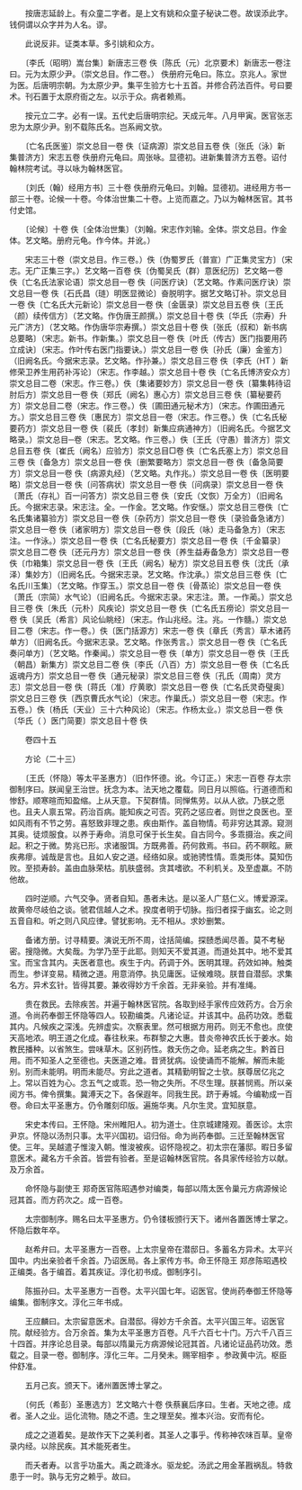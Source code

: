 <!-- { "loadSidebar": true } -->
　　按唐志延龄上。有众童二字者。是上文有姚和众童子秘诀二卷。故误添此字。钱侗谓以众字并为人名。谬。

　　此说反非。证类本草。多引姚和众方。

　　〔李氏（昭明）嵩台集〕新唐志三卷 佚〔陈氏（元）北京要术〕新唐志一卷注曰。元为太原少尹。（崇文总目。作二卷。） 佚册府元龟曰。陈立。京兆人。家世为医。后唐明宗朝。为太原少尹。集平生验方七十五首。并修合药法百件。号曰要术。刊石置于太原府衙之左。以示于众。病者赖焉。

　　按元立二字。必有一误。五代史后唐明宗纪。天成元年。八月甲寅。医官张志忠为太原少尹。别不载陈氏名。岂系阙文欤。

　　〔亡名氏医鉴〕崇文总目一卷 佚〔证病源〕崇文总目五卷 佚〔张氏（泳）新集普济方〕宋志五卷 佚册府元龟曰。周张咏。显德初。进新集普济方五卷。诏付翰林院考试。寻以咏为翰林医官。

　　〔刘氏（翰）经用方书〕三十卷 佚册府元龟曰。刘翰。显德初。进经用方书一部三十卷。论候一十卷。今体治世集二十卷。上览而嘉之。乃以为翰林医官。其书付史馆。

　　〔论候〕十卷 佚〔全体治世集〕（刘翰。宋志作刘输。全体。崇文总目。作金体。艺文略。册府元龟。作今体。并讹。）

　　宋志三十卷（崇文总目。作三卷。）佚〔伪蜀罗氏（普宣）广正集灵宝方〕（宋志。无广正集三字。）艺文略一百卷 佚〔伪蜀吴氏（群）意医纪历〕艺文略一卷 佚〔亡名氏法家论语〕崇文总目一卷 佚〔问医疗诀〕（艺文略。作素问医疗诀）崇文总目一卷 佚〔石氏昌（琏）明医显微论〕奋脱明字。据艺文略订补。崇文总目一卷 佚〔亡名氏大元新论〕崇文总目一卷 佚〔金匮录〕崇文总目五卷 佚〔王氏（颜）续传信方〕（艺文略。作伪唐王颜撰。）崇文总目十卷 佚〔华氏（宗寿）升元广济方〕（艺文略。作伪唐华宗寿撰。）崇文总目十卷 佚〔张氏（叔和）新书病总要略〕（宋志。新书。作新集。）崇文总目一卷 佚〔叶氏（传古）医门指要用药立成诀〕（宋志。作叶传右医门指要诀。）崇文总目一卷 佚〔孙氏（廉）金鉴方〕（旧阙名氏。今据宋志录。艺文略。作孙兼。）崇文总目三卷 佚〔李氏（HT ）新修荣卫养生用药补泻论〕（宋志。作李越。）崇文总目十卷 佚〔亡名氏博济安众方〕崇文总目二卷（宋志。作三卷。）佚〔集诸要妙方〕崇文总目一卷 佚〔纂集韩待诏肘后方〕崇文总目一卷 佚〔郑氏（阙名）惠心方〕崇文总目三卷 佚〔纂秘要药方〕崇文总目二卷（宋志。作三卷。）佚〔圃田通元秘术方〕（宋志。作圃田通元方。）崇文总目三卷 佚〔惠民方〕崇文总目一卷（宋志。作三卷。）佚〔亡名氏秘要药方〕崇文总目一卷 佚〔裴氏（孝封）新集应病通神方〕（旧阙名氏。今据艺文略录。）崇文总目─卷（宋志。艺文略。作三卷。）佚〔王氏（守愚）普济方〕崇文总目五卷 佚〔崔氏（阙名）应验方〕崇文总目□卷 佚〔亡名氏塞上方〕崇文总目三卷 佚〔备急方〕崇文总目一卷 佚〔删繁要略方〕崇文总目一卷 佚〔备急简要方〕崇文总目一卷 佚〔病源丸经〕（艺文略。丸作兆。）崇文总目一卷 佚〔医明要略〕崇文总目一卷 佚〔问答病状〕崇文总目一卷 佚〔问病录〕崇文总目一卷 佚〔萧氏（存礼）百一问答方〕崇文总目三卷 佚〔安氏（文恢）万全方〕（旧阙名氏。今据宋志录。宋志注。全。一作金。艺文略。作安惬。）崇文总目三卷佚〔亡名氏集诸纂验方〕崇文总目一卷 佚〔杂药方〕崇文总目一卷 佚〔录验备急诸方〕崇文总目一卷 佚〔诸家明方〕崇文总目一卷 佚〔段氏（咏）走马备急方〕（宋志注。一作泳。）崇文总目一卷 佚〔亡名氏秘要方〕崇文总目一卷 佚〔千金纂录〕崇文总目二卷 佚〔还元丹方〕崇文总目一卷 佚〔养生益寿备急方〕崇文总目一卷 佚〔巾箱集〕崇文总目一卷 佚〔王氏（阙名）秘方〕崇文总目五卷 佚〔沈氏（承泽）集妙方〕（旧阙名氏。今据宋志录。艺文略。作沈承。）崇文总目三卷 佚〔亡名氏川玉集〕（艺文略。作穿玉。）崇文总目一卷 佚〔骨蒸论〕崇文总目一卷 佚〔萧氏（宗简）水气论〕（旧阙名氏。今据宋志录。宋志注。萧。一作蔺。）崇文总目三卷 佚〔朱氏（元朴）风疾论〕崇文总目一卷 佚〔亡名氏五痨论〕崇文总目一卷 佚〔吴氏（希言）风论仙眺经〕（宋志。作山兆经。注。兆。一作髓。）崇文总目二卷（宋志。作一卷。）佚〔医门括源方〕宋志一卷 佚〔章氏（秀言）草木诸药单方〕（旧阙名氏。今据宋志录。艺文略。作张秀言。）崇文总目一卷 佚〔亡名氏奏问单方〕（艺文略。作秦闻。）崇文总目一卷 佚〔单方〕崇文总目一卷 佚〔王氏（朝昌）新集方〕崇文总目二卷 佚〔李氏（八百）方〕崇文总目一卷 佚〔亡名氏返魂丹方〕崇文总目一卷 佚〔通元秘录〕崇文总目三卷 佚〔孔氏（周南）灵方志〕崇文总目一卷 佚〔蒋氏（准）疗黄歌〕崇文总目一卷 佚〔亡名氏灵奇璧奥〕崇文总日三卷 佚〔西京曹氏水气论〕（宋志。作巢氏。）崇文总目一卷（宋志。作五卷。）佚〔杨氏（天业）三十六种风论〕（宋志。作杨太业。）崇文总目一卷 佚〔华氏（ ）医门简要〕崇文总目十卷 佚

　　卷四十五

　　方论（二十三）

　　〔王氏（怀隐）等太平圣惠方〕（旧作怀德。讹。今订正。）宋志一百卷 存太宗御制序曰。朕闻皇王治世。抚念为本。法天地之覆载。同日月以照临。行道德而和惨舒。顺寒暄而知盈缩。上从天意。下契群情。同惮焦劳。以从人欲。乃朕之愿也。且夫人禀五常。药治百病。能知疾之可否。究药之惩应者。则世之良医也。至如风雨有不节之劳。喜怒致非理之患。疾由斯作。盖自物情。苟非穷达其源。窥测其奥。徒烦服食。以养于寿命。消息可保于长生矣。自古同今。多乖摄治。疾之间起。积之于微。势兆已形。求诸服饵。方既弗善。药何救焉。书曰。药不瞑眩。厥疾弗瘳。诚哉是言也。且如人安之道。经络如泉。或驰骋性情。乖类形体。莫知伤败。至损寿龄。盖由血脉荣枯。肌肤盛弱。贪其嗜欲。不利机关。及至虚羸。不防他故。

　　四时逆顺。六气交争。贤者自知。愚者未达。是以圣人广慈仁义。博爱源深。故黄帝尽岐伯之谈。虢君信越人之术。揆度者明于切脉。指归者探于幽玄。论之则五音自和。听之则八风应律。譬犹影响。无不相从。求妙删繁。

　　备诸方册。讨寻精要。演说无所不周，诠括简编。探赜悉闻尽善。莫不考秘密。搜隐微。大矣哉。为学乃至于此耶。则知天不爱其道。而道处其中。地不爱其宝。而宝含其内。夫医者意也。疾生于内。药调于外。医明其理。药效如神。触类而生。参详变易。精微之道。用意消停。执见庸医。证候难晓。朕昔自潜邸。求集名方。异术玄针。皆得其要。兼收得妙方千余首。无非亲验。并有准绳。

　　贵在救民。去除疾苦。并遍于翰林医官院。各取到经手家传应效药方。合万余道。令尚药奉御王怀隐等四人。较勘编类。凡诸论证。并该其中。品药功效。悉载其内。凡候疾之深浅。先辨虚实。次察表里。然可根据方用药。则无不愈也。庶使天高地浓。明王道之化成。春往秋来。布群黎之大惠。昔炎帝神农氏长于姜水。始教民播种。以省煞生。尝味草木。区别药性。救夭伤之命。延老病之生。黔首日用。而不知圣人之至德也。夫医道之难。昔贤犹病。设使诵而不能解。解而未能别。别而未能明。明而未能尽。穷此之道者。其精勤明智之士欤。朕尊居亿兆之上。常以百姓为心。念五气之或乖。恐一物之失所。不尽生理。朕甚悯焉。所以亲阅方书。俾令撰集。冀溥天之下。各保遐年。同我生民。跻于寿城。今编勒成一百卷。命曰太平圣惠方。仍令雕刻印版。遍施华夷。凡尔生灵。宜知朕意。

　　宋史本传曰。王怀隐。宋州睢阳人。初为道士。住京城建隆观。善医诊。太宗尹京。怀隐以汤剂只事。太平兴国初。诏归俗。命为尚药奉御。三迁至翰林医官使。三年。吴越遣子惟浚入朝。惟浚被疾。诏怀隐视之。初太宗在藩邸。暇日多留意医术。藏名方千余首。皆尝有验者。至是诏翰林医官院。各具家传经验方以献。及万余首。

　　命怀隐与副使王 郑奇医官陈昭遇参对编类，每部以隋太医令巢元方病源候论冠其首。而方药次之。成一百卷。

　　太宗御制序。赐名曰太平圣惠方。仍令镂板颁行天下。诸州各置医博士掌之。怀隐后数年卒。

　　赵希弁曰。太平圣惠方一百卷。上太宗皇帝在潜邸日。多蓄名方异术。太平兴国中。内出亲验者千余首。乃诏医局。各上家传方书。命王怀隐王 郑彦陈昭遇校正编类。各于编首。着其疾证。淳化初书成。御制序引。

　　陈振孙曰。太平圣惠方一百卷。太平兴国七年。诏医官。使尚药奉御王怀隐等编集。御制序文。淳化三年书成。

　　王应麟曰。太宗留意医术。自潜邸。得妙方千余首。太平兴国三年。诏医官院。献经验方。合万余首。集为太平圣惠方百卷。凡千六百七十门。万六千八百三十四首。并序论总目录。每部以隋巢元方病源候论冠其首。凡诸论证品药功效。悉载之。目录一卷。御制序。淳化三年。二月癸未。赐宰相李 。参政黄中沆。枢臣仲舒准。

　　五月己亥。颁天下。诸州置医博士掌之。

　　〔何氏（希彭）圣惠选方〕艺文略六十卷 佚蔡襄后序曰。生者。天地之德。成者。圣人之业。运化流物。随之不遗。生之理至矣。推本兴治。安而有伦。

　　成之之道着矣。是故作天下之美利者。其圣人之事乎。传称神农味百草。皇帝录内经。以除民疾。其术能死者生。

　　而夭者寿。以言乎功虽大。禹之疏洚水。驱龙蛇。汤武之用金革戡祸乱。特救患于一时。孰与无穷之赖乎。故曰。

